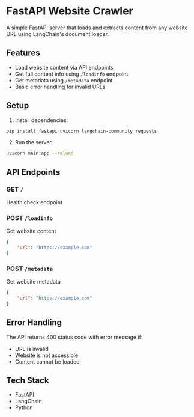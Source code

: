 # FastAPI Website Crawler

A simple FastAPI server that loads and extracts content from any website URL using LangChain's document loader.

## Features
- Load website content via API endpoints
- Get full content info using `/loadinfo` endpoint
- Get metadata using `/metadata` endpoint
- Basic error handling for invalid URLs

## Setup
1. Install dependencies:
```bash
pip install fastapi uvicorn langchain-community requests
```

2. Run the server:
```bash
uvicorn main:app --reload
```

## API Endpoints

### GET `/`
Health check endpoint

### POST `/loadinfo`
Get website content
```json
{
    "url": "https://example.com"
}
```

### POST `/metadata`
Get website metadata
```json
{
    "url": "https://example.com"
}
```

## Error Handling
The API returns 400 status code with error message if:
- URL is invalid
- Website is not accessible
- Content cannot be loaded

## Tech Stack
- FastAPI
- LangChain
- Python
